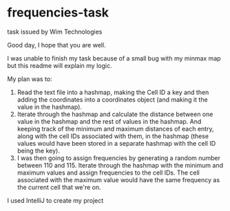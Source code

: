 # frequencies-task
task issued by Wim Technologies

Good day, I hope that you are well.

I was unable to finish my task because of a small bug with my minmax map but this readme will explain my logic.

My plan was to:
1. Read the text file into a hashmap, making the Cell ID a key and then adding the coordinates into a coordinates object (and making it the value in the hashmap).
2. Iterate through the hashmap and calculate the distance between one value in the hashmap and the rest of values in the hashmap. And keeping track of the minimum and maximum distances of each entry, along with the cell IDs associated with them, in the hashmap (these values would have been stored in a separate hashmap with the cell ID being the key).
3. I was then going to assign frequencies by generating a random number between 110 and 115. Iterate through the hashmap with the minimum and maximum values and assign frequencies to the cell IDs. The cell associated with the maximum value would have the same frequency as the current cell that we're on.   

I used IntelliJ to create my project
